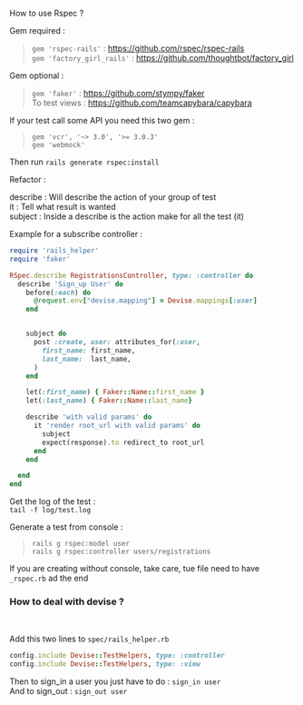 How to use Rspec ?


Gem required :

> `gem 'rspec-rails'` : https://github.com/rspec/rspec-rails  
> `gem 'factory_girl_rails'` : https://github.com/thoughtbot/factory_girl  


Gem optional :
> `gem 'faker'` : https://github.com/stympy/faker <br>
> To test views : https://github.com/teamcapybara/capybara <br>

If your test call some API you need this two gem :
> `gem 'vcr', '~> 3.0', '>= 3.0.3'` <br>
> `gem 'webmock'` <br>

Then run `rails generate rspec:install`


Refactor :

describe : Will describe the action of your group of test <br>
it       : Tell what result is wanted <br>
subject  : Inside a describe is the action make for all the test (it) <br>

Example for a subscribe controller :
```ruby
require 'rails_helper'
require 'faker'

RSpec.describe RegistrationsController, type: :controller do
  describe 'Sign_up User' do
    before(:each) do
      @request.env["devise.mapping"] = Devise.mappings[:user]
    end


    subject do
      post :create, user: attributes_for(:user,
        first_name: first_name,
        last_name:  last_name,
      )
    end

    let(:first_name) { Faker::Name::first_name }
    let(:last_name) { Faker::Name::last_name}

    describe 'with valid params' do
      it 'render root_url with valid params' do
        subject
        expect(response).to redirect_to root_url
      end
    end

  end
end
```


Get the log of the test : <br>
`tail -f log/test.log` <br>

Generate a test from console : <br>
> `rails g rspec:model user` <br>
> `rails g rspec:controller users/registrations`

If you are creating without console, take care, tue file need to have `_rspec.rb` ad the end


<h3> How to deal with devise ? </h3> <br>

Add this two lines to `spec/rails_helper.rb` <br>
```ruby
config.include Devise::TestHelpers, type: :controller
config.include Devise::TestHelpers, type: :view
```

Then to sign_in a user you just have to do : `sign_in user` <br>
And to sign_out : `sign_out user`
